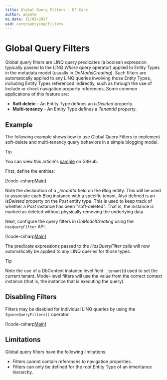 ```yaml
---
title: Global Query Filters - EF Core
author: anpete
ms.date: 11/03/2017
uid: core/querying/filters
---
```

# Global Query Filters

Global query filters are LINQ query predicates (a boolean expression typically passed to the LINQ *Where* query operator) applied to Entity Types in the metadata model (usually in *OnModelCreating*). Such filters are automatically applied to any LINQ queries involving those Entity Types, including Entity Types referenced indirectly, such as through the use of Include or direct navigation property references. Some common applications of this feature are:

* **Soft delete** - An Entity Type defines an *IsDeleted* property.
* **Multi-tenancy** - An Entity Type defines a *TenantId* property.

## Example

The following example shows how to use Global Query Filters to implement soft-delete and multi-tenancy query behaviors in a simple blogging model.

> [!TIP]
> You can view this article's [sample](https://github.com/aspnet/EntityFrameworkCore/tree/master/samples/QueryFilters) on GitHub.

First, define the entities:

[!code-csharp[Main](../../../efcore-repo/samples/QueryFilters/Program.cs#Entities)]

Note the declaration of a __tenantId_ field on the _Blog_ entity. This will be used to associate each Blog instance with a specific tenant. Also defined is an _IsDeleted_ property on the _Post_ entity type. This is used to keep track of whether a _Post_ instance has been "soft-deleted". That is, the instance is marked as deleted without physically removing the underlying data.

Next, configure the query filters in _OnModelCreating_ using the ```HasQueryFilter``` API.

[!code-csharp[Main](../../../efcore-repo/samples/QueryFilters/Program.cs#Configuration)]

The predicate expressions passed to the _HasQueryFilter_ calls will now automatically be applied to any LINQ queries for those types.

> [!TIP]
> Note the use of a DbContext instance level field: ```_tenantId``` used to set the current tenant. Model-level filters will use the value from the correct context instance (that is, the instance that is executing the query).

## Disabling Filters

Filters may be disabled for individual LINQ queries by using the ```IgnoreQueryFilters()``` operator.

[!code-csharp[Main](../../../efcore-repo/samples/QueryFilters/Program.cs#IgnoreFilters)]

## Limitations

Global query filters have the following limitations:

* Filters cannot contain references to navigation properties.
* Filters can only be defined for the root Entity Type of an inheritance hierarchy.
